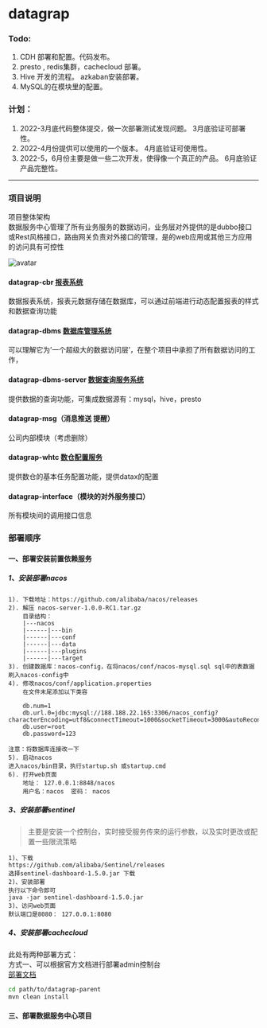 # datagrap

### Todo:
1. CDH 部署和配置。代码发布。
2. presto , redis集群，cachecloud 部署。
3. Hive 开发的流程。 azkaban安装部署。
4. MySQL的在模块里的配置。


### 计划：
1. 2022-3月底代码整体提交，做一次部署测试发现问题。 3月底验证可部署性。
2. 2022-4月份提供可以使用的一个版本。              4月底验证可使用性。
3. 2022-5，6月份主要是做一些二次开发，使得像一个真正的产品。   6月底验证产品完整性。

*****
### 项目说明
项目整体架构  
数据服务中心管理了所有业务服务的数据访问，业务层对外提供的是dubbo接口或Rest风格接口，路由网关负责对外接口的管理，是的web应用或其他三方应用的访问具有可控性

![avatar](架构图.png)
#### datagrap-cbr [报表系统](datagrap-cbr/readme.md)
数据报表系统，报表元数据存储在数据库，可以通过前端进行动态配置报表的样式和数据查询功能
#### datagrap-dbms [数据库管理系统](datagrap-dbms/readme.md)
可以理解它为’一个超级大的数据访问层’，在整个项目中承担了所有数据访问的工作，
#### datagrap-dbms-server [数据查询服务系统](datagrap-dmbs-server/readme.md)
提供数据的查询功能，可集成数据源有：mysql，hive，presto
#### datagrap-msg（消息推送 提醒）
公司内部模块（考虑删除）
#### datagrap-whtc [数仓配置服务](datagrap-whtc/readme.md)
提供数仓的基本任务配置功能，提供datax的配置
#### datagrap-interface（模块的对外服务接口）
所有模块间的调用接口信息
### 部署顺序
#### 一、部署安装前置依赖服务

##### 1、安装部署nacos

    1). 下载地址：https://github.com/alibaba/nacos/releases  
    2). 解压 nacos-server-1.0.0-RC1.tar.gz
        目录结构：   
        |---nacos  
        |------|---bin  
        |------|---conf  
        |------|---data  
        |------|---plugins  
        |------|---target  
    3). 创建数据库：nacos-config，在将nacos/conf/nacos-mysql.sql sql中的表数据刷入nacos-config中
    4). 修改nacos/conf/application.properties
        在文件末尾添加以下类容
        
        db.num=1
        db.url.0=jdbc:mysql://188.188.22.165:3306/nacos_config?characterEncoding=utf8&connectTimeout=1000&socketTimeout=3000&autoReconnect=true
        db.user=root
        db.password=123
    
    注意：将数据库连接改一下
    5). 启动nacos
    进入nacos/bin目录，执行startup.sh 或startup.cmd
    6). 打开web页面
        地址： 127.0.0.1:8848/nacos   
        用户名：nacos  密码： nacos

##### 3、安装部署sentinel
>主要是安装一个控制台，实时接受服务传来的运行参数，以及实时更改或配置一些限流策略

    1)、下载
    https://github.com/alibaba/Sentinel/releases  
    选择sentinel-dashboard-1.5.0.jar 下载
    2)、安装部署
    执行以下命令即可  
    java -jar sentinel-dashboard-1.5.0.jar
    3)、访问web页面 
    默认端口是8080： 127.0.0.1:8080
##### 4、安装部署cachecloud
此处有两种部署方式：  
方式一、可以根据官方文档进行部署admin控制台  
[部署文档](https://github.com/sohutv/cachecloud/wiki)
```bash
cd path/to/datagrap-parent
mvn clean install
```
#### 三、部署数据服务中心项目


